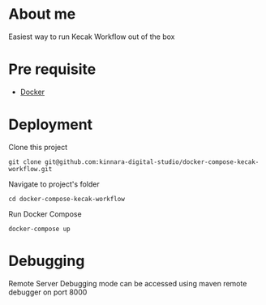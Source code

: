 # About me
Easiest way to run Kecak Workflow out of the box

# Pre requisite
* [Docker](https://docs.docker.com/install)

# Deployment
Clone this project
```
git clone git@github.com:kinnara-digital-studio/docker-compose-kecak-workflow.git
```

Navigate to project's folder
```
cd docker-compose-kecak-workflow
```

Run Docker Compose
```
docker-compose up
```

# Debugging
Remote Server Debugging mode can be accessed using maven remote debugger on port 8000
